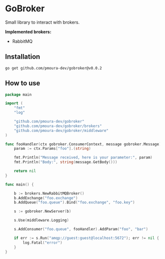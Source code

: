 # GoBroker

Small library to interact with brokers.

**Implemented brokers:**
- RabbitMQ

## Installation

```shell
go get github.com/pmoura-dev/gobroker@v0.0.2
```

## How to use

```go
package main

import (
	"fmt"
	"log"

	"github.com/pmoura-dev/gobroker"
	"github.com/pmoura-dev/gobroker/brokers"
	"github.com/pmoura-dev/gobroker/middleware"
)

func fooHandler(ctx gobroker.ConsumerContext, message gobroker.Message) error {
	param := ctx.Params["foo"].(string)

	fmt.Println("Message received, here is your parameter:", param)
	fmt.Println("Body:", string(message.GetBody()))

	return nil
}

func main() {

	b := brokers.NewRabbitMQBroker()
	b.AddExchange("foo.exchange")
	b.AddQueue("foo.queue").Bind("foo.exchange", "foo.key")

	s := gobroker.NewServer(b)

	s.Use(middleware.Logging)

	s.AddConsumer("foo.queue", fooHandler).AddParam("foo", "bar")

	if err := s.Run("amqp://guest:guest@localhost:5672"); err != nil {
		log.Fatal("error")
	}
}
```
